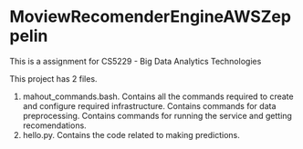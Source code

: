 # MoviewRecomenderEngineAWSZeppelin
This is a assignment for CS5229 - Big Data Analytics Technologies


This project has 2 files.
1. mahout_commands.bash.
    Contains all the commands required to create and configure required infrastructure.
    Contains commands for data preprocessing.
    Contains commands for running the service and getting recomendations.
2. hello.py.
    Contains the code related to making predictions.
